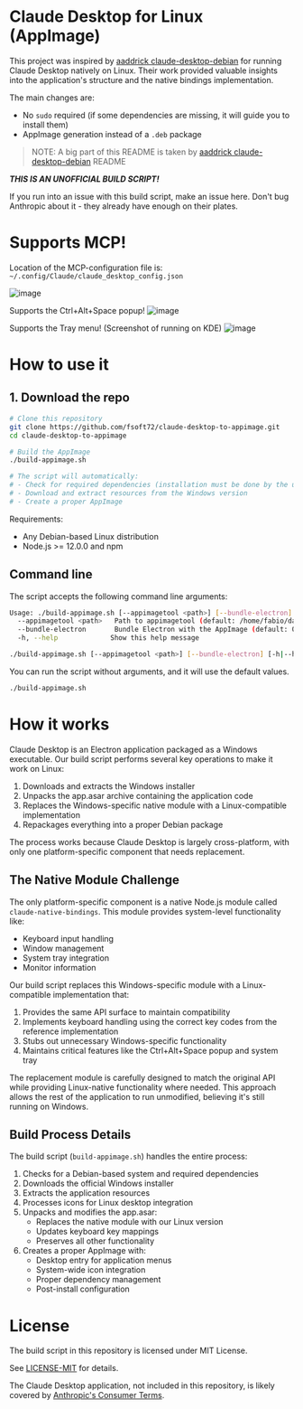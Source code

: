 
# Claude Desktop for Linux (AppImage)

This project was inspired by [aaddrick claude-desktop-debian](https://github.com/aaddrick/claude-desktop-debian) for running Claude Desktop natively on Linux. Their work provided valuable insights into the application's structure and the native bindings implementation.

The main changes are:

- No `sudo` required (if some dependencies are missing, it will guide you to install them)
- AppImage generation instead of a `.deb` package


> NOTE:  A big part of this README is taken by [aaddrick claude-desktop-debian](https://github.com/aaddrick/claude-desktop-debian) README

***THIS IS AN UNOFFICIAL BUILD SCRIPT!***

If you run into an issue with this build script, make an issue here. Don't bug Anthropic about it - they already have enough on their plates.


# Supports MCP!

Location of the MCP-configuration file is: `~/.config/Claude/claude_desktop_config.json`

![image](https://github.com/user-attachments/assets/93080028-6f71-48bd-8e59-5149d148cd45)

Supports the Ctrl+Alt+Space popup!
![image](https://github.com/user-attachments/assets/1deb4604-4c06-4e4b-b63f-7f6ef9ef28c1)

Supports the Tray menu! (Screenshot of running on KDE)
![image](https://github.com/user-attachments/assets/ba209824-8afb-437c-a944-b53fd9ecd559)

# How to use it

## 1. Download the repo

```bash
# Clone this repository
git clone https://github.com/fsoft72/claude-desktop-to-appimage.git
cd claude-desktop-to-appimage

# Build the AppImage
./build-appimage.sh

# The script will automatically:
# - Check for required dependencies (installation must be done by the user)
# - Download and extract resources from the Windows version
# - Create a proper AppImage
```

Requirements:
- Any Debian-based Linux distribution
- Node.js >= 12.0.0 and npm

## Command line

The script accepts the following command line arguments:

```bash
Usage: ./build-appimage.sh [--appimagetool <path>] [--bundle-electron] [-h|--help]
  --appimagetool <path>   Path to appimagetool (default: /home/fabio/data/opt/appimagetool-x86_64.AppImage)
  --bundle-electron       Bundle Electron with the AppImage (default: 0)
  -h, --help             Show this help message

./build-appimage.sh [--appimagetool <path>] [--bundle-electron] [-h|--help]
```

You can run the script without arguments, and it will use the default values.

```bash
./build-appimage.sh
```

# How it works

Claude Desktop is an Electron application packaged as a Windows executable. Our build script performs several key operations to make it work on Linux:

1. Downloads and extracts the Windows installer
2. Unpacks the app.asar archive containing the application code
3. Replaces the Windows-specific native module with a Linux-compatible implementation
4. Repackages everything into a proper Debian package

The process works because Claude Desktop is largely cross-platform, with only one platform-specific component that needs replacement.

## The Native Module Challenge

The only platform-specific component is a native Node.js module called `claude-native-bindings`. This module provides system-level functionality like:

- Keyboard input handling
- Window management
- System tray integration
- Monitor information

Our build script replaces this Windows-specific module with a Linux-compatible implementation that:

1. Provides the same API surface to maintain compatibility
2. Implements keyboard handling using the correct key codes from the reference implementation
3. Stubs out unnecessary Windows-specific functionality
4. Maintains critical features like the Ctrl+Alt+Space popup and system tray

The replacement module is carefully designed to match the original API while providing Linux-native functionality where needed. This approach allows the rest of the application to run unmodified, believing it's still running on Windows.

## Build Process Details

The build script (`build-appimage.sh`) handles the entire process:

1. Checks for a Debian-based system and required dependencies
2. Downloads the official Windows installer
3. Extracts the application resources
4. Processes icons for Linux desktop integration
5. Unpacks and modifies the app.asar:
   - Replaces the native module with our Linux version
   - Updates keyboard key mappings
   - Preserves all other functionality
6. Creates a proper AppImage with:
   - Desktop entry for application menus
   - System-wide icon integration
   - Proper dependency management
   - Post-install configuration

# License

The build script in this repository is licensed under MIT License.

See [LICENSE-MIT](LICENSE-MIT) for details.

The Claude Desktop application, not included in this repository, is likely covered by [Anthropic's Consumer Terms](https://www.anthropic.com/legal/consumer-terms).
